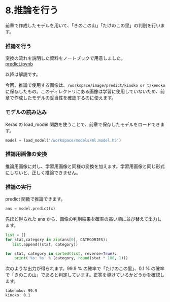 # 8.推論を行う

前章で作成したモデルを用いて、「きのこの山」「たけのこの里」の判別を行います。

### 推論を行う

変換の流れを説明した資料をノートブックで用意しました。  
[predict.ipynb](notebook/predict.ipynb)

以降は解説です。

今回、推論で使用する画像は、```/workspace/image/predict/kinoko or takenoko``` に保存したもの。このディレクトリにある画像は学習に使用していないため、前章で作成したモデルの妥当性を確認するのに使えます。

### モデルの読み込み

Keras の load_model 関数を使うことで、前章で保存したモデルをロードできます。

```python
model = load_model('/workspace/models/ml.model.h5')
```

### 推論用画像の変換

推論用画像に対し、学習用画像と同様の変換を加えます。学習用画像と同じ形式にしないと、正しく推論できません。

### 推論の実行

predict 関数で推論できます。

```python
ans = model.predict(x)
```

先ほど得られた ans から、画像の判別結果を確率の高い順に並び替えて出力します。

```python
list = []
for stat,category in zip(ans[0], CATEGORIES):
   list.append((stat, category))

for stat, category in sorted(list, reverse=True):
    print('%s: %s' % (category, round(stat * 100, 1)))
```

次のような出力が得られます。99.9 % の確率で「たけのこの里」、0.1 % の確率で「きのこの山」であると判定しています。正答を導けているかどうかを確認します。

```
takenoko: 99.9
kinoko: 0.1
```
